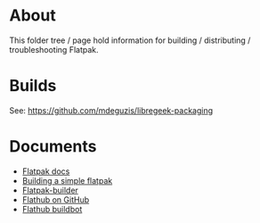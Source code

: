 # About

This folder tree / page hold information for building / distributing / troubleshooting Flatpak.

# Builds

See: https://github.com/mdeguzis/libregeek-packaging

# Documents

* [Flatpak docs](http://flatpak.org/flatpak/flatpak-docs.html)
* [Building a simple flatpak](http://docs.flatpak.org/en/latest/building-simple-apps.html)
* [Flatpak-builder](http://docs.flatpak.org/en/latest/flatpak-builder.html)
* [Flathub on GitHub](https://github.com/flathub)
* [Flathub buildbot](https://flathub.org/builds/)

